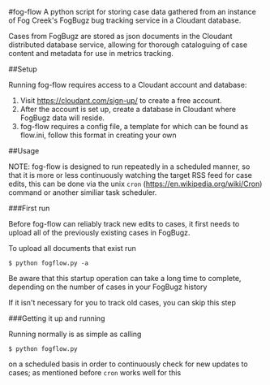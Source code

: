 #fog-flow
A python script for storing case data gathered from an instance of Fog Creek's FogBugz
bug tracking service in a Cloudant database.

Cases from FogBugz are stored as json documents in the Cloudant distributed database service,
allowing for thorough cataloguing of case content and metadata for use in metrics tracking.

##Setup

Running fog-flow requires access to a Cloudant account and database:

1. Visit https://cloudant.com/sign-up/ to create a free account.
2. After the account is set up, create a database in Cloudant where FogBugz data will reside.
3. fog-flow requires a config file, a template for which can be found as flow.ini, follow this format in creating your own

##Usage

NOTE: fog-flow is designed to run repeatedly in a scheduled manner, so that it is more or less continuously watching the target RSS feed
for case edits, this can be done via the unix `cron` (https://en.wikipedia.org/wiki/Cron) command or another similiar task scheduler.

###First run

Before fog-flow can reliably track new edits to cases, it first needs to upload all of the previously existing cases in FogBugz.

To upload all documents that exist run

    $ python fogflow.py -a

Be aware that this startup operation can take a long time to complete, depending on the number of cases in your FogBugz history

If it isn't necessary for you to track old cases, you can skip this step

###Getting it up and running

Running normally is as simple as calling

    $ python fogflow.py

on a scheduled basis in order to continuously check for new updates to cases; 
as mentioned before `cron` works well for this
